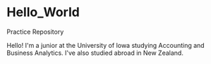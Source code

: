 # Hello_World
Practice Repository

Hello! I'm a junior at the University of Iowa studying Accounting and Business Analytics. I've also studied abroad in New Zealand.
